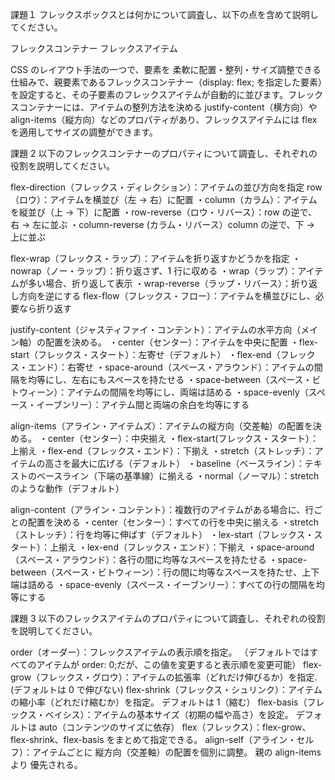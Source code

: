 課題１
フレックスボックスとは何かについて調査し、以下の点を含めて説明してください。

フレックスコンテナー
フレックスアイテム

CSS のレイアウト手法の一つで、要素を 柔軟に配置・整列・サイズ調整できる仕組みで、親要素であるフレックスコンテナー（display: flex; を指定した要素）を設定すると、その子要素のフレックスアイテムが自動的に並びます。フレックスコンテナーには、アイテムの整列方法を決める justify-content（横方向）や align-items（縦方向）などのプロパティがあり、フレックスアイテムには flex を適用してサイズの調整ができます。

課題 2
以下のフレックスコンテナーのプロパティについて調査し、それぞれの役割を説明してください。

flex-direction（フレックス・ディレクション）：アイテムの並び方向を指定
row（ロウ）：アイテムを横並び（左 → 右）に配置
・column（カラム）：アイテムを縦並び（上 → 下）に配置
・row-reverse（ロウ・リバース）：row の逆で、右 → 左に並ぶ
・column-reverse (カラム・リバース）column の逆で、下 → 上に並ぶ

flex-wrap（フレックス・ラップ）：アイテムを折り返すかどうかを指定
・nowrap（ノー・ラップ）：折り返さず、1 行に収める
・wrap（ラップ）：アイテムが多い場合、折り返して表示
・wrap-reverse（ラップ・リバース）：折り返し方向を逆にする
flex-flow（フレックス・フロー）：アイテムを横並びにし、必要なら折り返す

justify-content（ジャスティファイ・コンテント）：アイテムの水平方向（メイン軸）の配置を決める。
・center（センター）：アイテムを中央に配置
・flex-start（フレックス・スタート）：左寄せ（デフォルト）
・flex-end（フレックス・エンド）：右寄せ
・space-around（スペース・アラウンド）：アイテムの間隔を均等にし、左右にもスペースを持たせる
・space-between（スペース・ビトウィーン）：アイテムの間隔を均等にし、両端は詰める
・space-evenly（スペース・イーブンリー）：アイテム間と両端の余白を均等にする

align-items（アライン・アイテムズ）：アイテムの縦方向（交差軸）の配置を決める。
・center（センター）：中央揃え
・flex-start(フレックス・スタート）：上揃え
・flex-end（フレックス・エンド）：下揃え
・stretch（ストレッチ）：アイテムの高さを最大に広げる（デフォルト）
・baseline（ベースライン）：テキストのベースライン（下端の基準線）に揃える
・normal（ノーマル）：stretch のような動作（デフォルト）

align-content（アライン・コンテント）：複数行のアイテムがある場合に、行ごとの配置を決める
・center（センター）：すべての行を中央に揃える
・stretch（ストレッチ）：行を均等に伸ばす（デフォルト）
・lex-start（フレックス・スタート）：上揃え
・lex-end（フレックス・エンド）：下揃え
・space-around（スペース・アラウンド）：各行の間に均等なスペースを持たせる
・space-between（スペース・ビトウィーン）：行の間に均等なスペースを持たせ、上下端は詰める
・space-evenly（スペース・イーブンリー）：すべての行の間隔を均等にする

課題 3
以下のフレックスアイテムのプロパティについて調査し、それぞれの役割を説明してください。

order（オーダー）：フレックスアイテムの表示順を指定。
（デフォルトではすべてのアイテムが order: 0;だが、この値を変更すると表示順を変更可能）
flex-grow（フレックス・グロウ）：アイテムの拡張率（どれだけ伸びるか）を指定.
(デフォルトは 0 で伸びない)
flex-shrink（フレックス・シュリンク）：アイテムの縮小率（どれだけ縮むか）を指定。
デフォルトは 1（縮む）
flex-basis（フレックス・ベイシス）：アイテムの基本サイズ（初期の幅や高さ）を設定。
デフォルトは auto（コンテンツのサイズに依存）
flex（フレックス）：flex-grow、flex-shrink、flex-basis をまとめて指定できる。
align-self（アライン・セルフ）：アイテムごとに 縦方向（交差軸）の配置を個別に調整。
親の align-items より 優先される。

